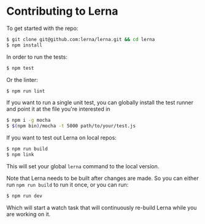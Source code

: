 # Contributing to Lerna

To get started with the repo:

```sh
$ git clone git@github.com:lerna/lerna.git && cd lerna
$ npm install
```

In order to run the tests:

```sh
$ npm test
```

Or the linter:

```sh
$ npm run lint
```

If you want to run a single unit test, you can globally install the test runner
and point it at the file you're interested in

```sh
$ npm i -g mocha
$ $(npm bin)/mocha -t 5000 path/to/your/test.js
```

If you want to test out Lerna on local repos:

```sh
$ npm run build
$ npm link
```

This will set your global `lerna` command to the local version.

Note that Lerna needs to be built after changes are made. So you can either run
`npm run build` to run it once, or you can run:

```sh
$ npm run dev
```

Which will start a watch task that will continuously re-build Lerna while you
are working on it.
